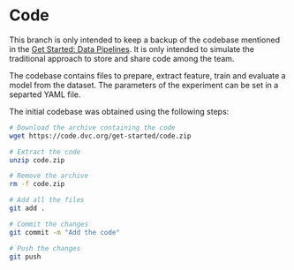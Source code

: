 # Code

This branch is only intended to keep a backup of the codebase mentioned in the [Get Started: Data Pipelines](https://dvc.org/doc/start/data-management/pipelines). It is only intended to simulate the traditional approach to store and share code among the team.

The codebase contains files to prepare, extract feature, train and evaluate a model from the dataset. The parameters of the experiment can be set in a separted YAML file.

The initial codebase was obtained using the following steps:

```sh
# Download the archive containing the code
wget https://code.dvc.org/get-started/code.zip

# Extract the code
unzip code.zip

# Remove the archive
rm -f code.zip

# Add all the files
git add .

# Commit the changes
git commit -m "Add the code"

# Push the changes
git push
```
